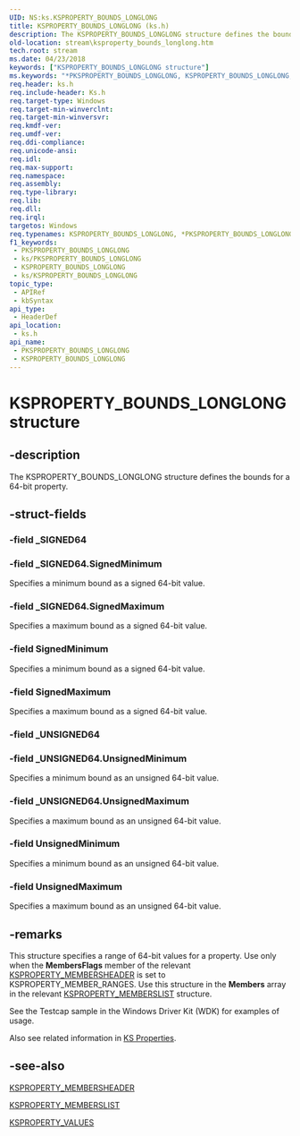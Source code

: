 ```yaml
---
UID: NS:ks.KSPROPERTY_BOUNDS_LONGLONG
title: KSPROPERTY_BOUNDS_LONGLONG (ks.h)
description: The KSPROPERTY_BOUNDS_LONGLONG structure defines the bounds for a 64-bit property.
old-location: stream\ksproperty_bounds_longlong.htm
tech.root: stream
ms.date: 04/23/2018
keywords: ["KSPROPERTY_BOUNDS_LONGLONG structure"]
ms.keywords: "*PKSPROPERTY_BOUNDS_LONGLONG, KSPROPERTY_BOUNDS_LONGLONG, KSPROPERTY_BOUNDS_LONGLONG union [Streaming Media Devices], PKSPROPERTY_BOUNDS_LONGLONG, PKSPROPERTY_BOUNDS_LONGLONG union pointer [Streaming Media Devices], ks-struct_553b35b1-55c4-404d-af6b-a9fb2bbfb6b9.xml, ks/KSPROPERTY_BOUNDS_LONGLONG, ks/PKSPROPERTY_BOUNDS_LONGLONG, stream.ksproperty_bounds_longlong"
req.header: ks.h
req.include-header: Ks.h
req.target-type: Windows
req.target-min-winverclnt: 
req.target-min-winversvr: 
req.kmdf-ver: 
req.umdf-ver: 
req.ddi-compliance: 
req.unicode-ansi: 
req.idl: 
req.max-support: 
req.namespace: 
req.assembly: 
req.type-library: 
req.lib: 
req.dll: 
req.irql: 
targetos: Windows
req.typenames: KSPROPERTY_BOUNDS_LONGLONG, *PKSPROPERTY_BOUNDS_LONGLONG
f1_keywords:
 - PKSPROPERTY_BOUNDS_LONGLONG
 - ks/PKSPROPERTY_BOUNDS_LONGLONG
 - KSPROPERTY_BOUNDS_LONGLONG
 - ks/KSPROPERTY_BOUNDS_LONGLONG
topic_type:
 - APIRef
 - kbSyntax
api_type:
 - HeaderDef
api_location:
 - ks.h
api_name:
 - PKSPROPERTY_BOUNDS_LONGLONG
 - KSPROPERTY_BOUNDS_LONGLONG
---
```


# KSPROPERTY_BOUNDS_LONGLONG structure


## -description

The KSPROPERTY_BOUNDS_LONGLONG structure defines the bounds for a 64-bit property.

## -struct-fields

### -field _SIGNED64

### -field _SIGNED64.SignedMinimum

Specifies a minimum bound as a signed 64-bit value.

### -field _SIGNED64.SignedMaximum

Specifies a maximum bound as a signed 64-bit value.

### -field SignedMinimum

Specifies a minimum bound as a signed 64-bit value.

### -field SignedMaximum

Specifies a maximum bound as a signed 64-bit value.

### -field _UNSIGNED64

### -field _UNSIGNED64.UnsignedMinimum

Specifies a minimum bound as an unsigned 64-bit value.

### -field _UNSIGNED64.UnsignedMaximum

Specifies a maximum bound as an unsigned 64-bit value.

### -field UnsignedMinimum

Specifies a minimum bound as an unsigned 64-bit value.

### -field UnsignedMaximum

Specifies a maximum bound as an unsigned 64-bit value.

## -remarks

This structure specifies a range of 64-bit values for a property. Use only when the <b>MembersFlags</b> member of the relevant <a href="/windows-hardware/drivers/ddi/ks/ns-ks-ksproperty_membersheader">KSPROPERTY_MEMBERSHEADER</a> is set to KSPROPERTY_MEMBER_RANGES. Use this structure in the <b>Members</b> array in the relevant <a href="/windows-hardware/drivers/ddi/ks/ns-ks-ksproperty_memberslist">KSPROPERTY_MEMBERSLIST</a> structure.

See the Testcap sample in the Windows Driver Kit (WDK) for examples of usage.

Also see related information in <a href="/windows-hardware/drivers/stream/ks-properties">KS Properties</a>.

## -see-also

<a href="/windows-hardware/drivers/ddi/ks/ns-ks-ksproperty_membersheader">KSPROPERTY_MEMBERSHEADER</a>



<a href="/windows-hardware/drivers/ddi/ks/ns-ks-ksproperty_memberslist">KSPROPERTY_MEMBERSLIST</a>



<a href="/windows-hardware/drivers/ddi/ks/ns-ks-ksproperty_values">KSPROPERTY_VALUES</a>

